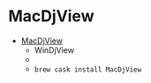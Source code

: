 # MacDjView
- [MacDjView](https://windjview.sourceforge.io/)
  -  WinDjView
  - 
  - `brew cask install MacDjView`
